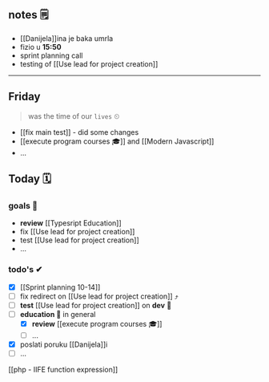 
## notes 🗒
- [[Danijela]]ina je baka umrla
- fizio u **15:50**
- sprint planning call
- testing of [[Use lead for project creation]]

---
## Friday
> was the time of our `lives` ⏲

- [[fix main test]] - did some changes
- [[execute program courses 🎓]] and [[Modern Javascript]]
- ...

## Today 🗓

### goals 🏴
- **review** [[Typesript Education]]
- fix [[Use lead for project creation]] 
- test [[Use lead for project creation]]
- ...

### todo's ✔
- [x] [[Sprint planning 10-14]]
- [ ] fix redirect on [[Use lead for project creation]]  ⤴
- [ ] **test** [[Use lead for project creation]] on **dev** 🧪
- [ ] **education 🎒** in general
	- [x] **review** [[execute program courses 🎓]]
	- [ ] ...
- [x] poslati poruku [[Danijela]]i
- [ ] ...

[[php - IIFE function expression]]
